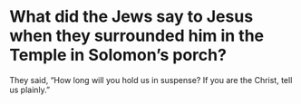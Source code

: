 # What did the Jews say to Jesus when they surrounded him in the Temple in Solomon’s porch?

They said, “How long will you hold us in suspense? If you are the Christ, tell us plainly.”

